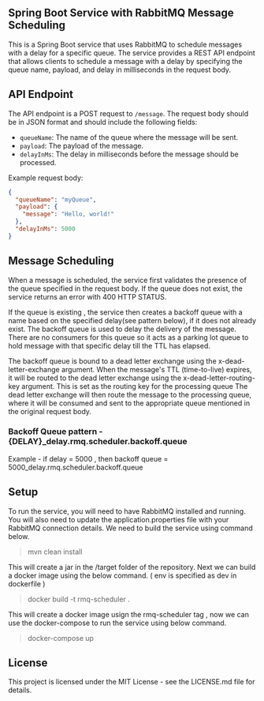 
## Spring Boot Service with RabbitMQ Message Scheduling

This is a Spring Boot service that uses RabbitMQ to schedule messages with a delay for a specific queue. The service provides a REST API endpoint that allows clients to schedule a message with a delay by specifying the queue name, payload, and delay in milliseconds in the request body.

## API Endpoint

The API endpoint is a POST request to `/message`. The request body should be in JSON format and should include the following fields:

- `queueName`: The name of the queue where the message will be sent.
- `payload`: The payload of the message.
- `delayInMs`: The delay in milliseconds before the message should be processed.

Example request body:

```json
{
  "queueName": "myQueue",
  "payload": {
    "message": "Hello, world!"
  },
  "delayInMs": 5000
}
```
## Message Scheduling
When a message is scheduled, the service first validates the presence of the queue specified in the request body. If the queue does not exist, the service returns an error with 400 HTTP STATUS.

If the queue is existing , the service then creates a backoff queue with a name based on the specified delay(see pattern below), if it does not already exist. The backoff queue is used to delay the delivery of the message. There are no consumers for this queue so it acts as a parking lot queue to hold message with that specific delay till the TTL has elapsed.

The backoff queue is bound to a dead letter exchange using the x-dead-letter-exchange argument. When the message's TTL (time-to-live) expires, it will be routed to the dead letter exchange using the x-dead-letter-routing-key argument. This is set as the routing key for the processing queue The dead letter exchange will then route the message to the processing queue, where it will be consumed and sent to the appropriate queue mentioned in the original request body.

### Backoff Queue pattern - {DELAY}_delay.rmq.scheduler.backoff.queue 

Example - if delay = 5000 , then backoff queue = 5000_delay.rmq.scheduler.backoff.queue 

## Setup
To run the service, you will need to have RabbitMQ installed and running. You will also need to update the application.properties file with your RabbitMQ connection details. We need to build the service using command below.

> mvn clean install

This will create a jar in the /target folder of the repository. Next we can build a docker image using the below command. ( env is specified as dev in dockerfile )

> docker build -t rmq-scheduler .

This will create a docker image usign the rmq-scheduler tag , now we can use the docker-compose to run the service using below command.

> docker-compose up

## License
This project is licensed under the MIT License - see the LICENSE.md file for details.
